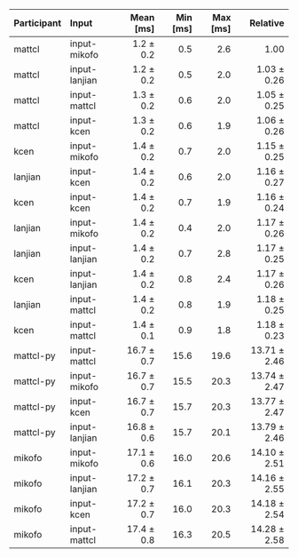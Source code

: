 | Participant | Input | Mean [ms] | Min [ms] | Max [ms] | Relative |
|:---|:---|---:|---:|---:|---:|
| mattcl | input-mikofo | 1.2 ± 0.2 | 0.5 | 2.6 | 1.00 |
| mattcl | input-lanjian | 1.2 ± 0.2 | 0.5 | 2.0 | 1.03 ± 0.26 |
| mattcl | input-mattcl | 1.3 ± 0.2 | 0.6 | 2.0 | 1.05 ± 0.25 |
| mattcl | input-kcen | 1.3 ± 0.2 | 0.6 | 1.9 | 1.06 ± 0.26 |
| kcen | input-mikofo | 1.4 ± 0.2 | 0.7 | 2.0 | 1.15 ± 0.25 |
| lanjian | input-kcen | 1.4 ± 0.2 | 0.6 | 2.0 | 1.16 ± 0.27 |
| kcen | input-kcen | 1.4 ± 0.2 | 0.7 | 1.9 | 1.16 ± 0.24 |
| lanjian | input-mikofo | 1.4 ± 0.2 | 0.4 | 2.0 | 1.17 ± 0.26 |
| lanjian | input-lanjian | 1.4 ± 0.2 | 0.7 | 2.8 | 1.17 ± 0.25 |
| kcen | input-lanjian | 1.4 ± 0.2 | 0.8 | 2.4 | 1.17 ± 0.26 |
| lanjian | input-mattcl | 1.4 ± 0.2 | 0.8 | 1.9 | 1.18 ± 0.25 |
| kcen | input-mattcl | 1.4 ± 0.1 | 0.9 | 1.8 | 1.18 ± 0.23 |
| mattcl-py | input-mattcl | 16.7 ± 0.7 | 15.6 | 19.6 | 13.71 ± 2.46 |
| mattcl-py | input-mikofo | 16.7 ± 0.7 | 15.5 | 20.3 | 13.74 ± 2.47 |
| mattcl-py | input-kcen | 16.7 ± 0.7 | 15.7 | 20.3 | 13.77 ± 2.47 |
| mattcl-py | input-lanjian | 16.8 ± 0.6 | 15.7 | 20.1 | 13.79 ± 2.46 |
| mikofo | input-mikofo | 17.1 ± 0.6 | 16.0 | 20.6 | 14.10 ± 2.51 |
| mikofo | input-lanjian | 17.2 ± 0.7 | 16.1 | 20.3 | 14.16 ± 2.55 |
| mikofo | input-kcen | 17.2 ± 0.7 | 16.0 | 20.3 | 14.18 ± 2.54 |
| mikofo | input-mattcl | 17.4 ± 0.8 | 16.3 | 20.5 | 14.28 ± 2.58 |

